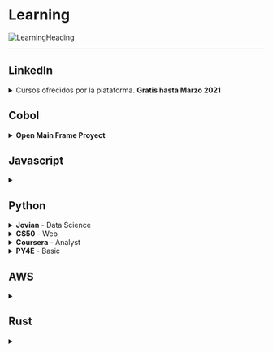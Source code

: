 # Learning

![LearningHeading](https://user-images.githubusercontent.com/39351850/90450345-df6c1800-e0bf-11ea-9934-dc707b70828f.png)

---

## LinkedIn

<details>
 <summary>Cursos ofrecidos por la plataforma. <b> Gratis hasta Marzo 2021</b></summary>
  
  Son Básicos o introductorios
  
  * Español :es:
    * [Web-Fullstack](https://www.linkedin.com/learning/paths/conviertete-en-desarrollador-web-full-stack)
      <img src="https://i.pinimg.com/originals/98/4d/22/984d22fce5cae2c01473f4abe8063fd1.png" height="18"/><img src="https://i.pinimg.com/originals/98/4d/22/984d22fce5cae2c01473f4abe8063fd1.png" height="18"/>
      > Javascript, Node, HTML, CSS, Git, Scrum
    * [Data Analyst](https://www.linkedin.com/learning/paths/conviertete-en-data-analyst)
      <img src="https://i.pinimg.com/originals/98/4d/22/984d22fce5cae2c01473f4abe8063fd1.png" height="18"/><img src="https://i.pinimg.com/originals/98/4d/22/984d22fce5cae2c01473f4abe8063fd1.png" height="18"/><img src="https://i.pinimg.com/originals/98/4d/22/984d22fce5cae2c01473f4abe8063fd1.png" height="18"/>
      > Python, R, PowerBi, Excel-PowerQuery
    * [Administrador de Redes](https://www.linkedin.com/learning/paths/conviertete-en-administrador-de-redes)
      > Azure, Windows
  * Ingles :us:
    * [Web-Fullstack](https://www.linkedin.com/learning/paths/become-a-software-developer)
      <img src="https://i.pinimg.com/originals/98/4d/22/984d22fce5cae2c01473f4abe8063fd1.png" height="18"/><img src="https://i.pinimg.com/originals/98/4d/22/984d22fce5cae2c01473f4abe8063fd1.png" height="18"/>
      > Javascript, Java, Python, HTML, CSS, C#, Git, Scrum
    * [Data Analyst](https://www.linkedin.com/learning/paths/become-a-data-analyst)
      > PowerBi, Excel-PowerQuery, Tableu
    * [Administrador de Redes](https://www.linkedin.com/learning/paths/prepare-for-the-comptia-network-plus-n10-007-certification)
      > NetWorks 

</details>

## Cobol

<details>
 <summary><b>Open Main Frame Proyect</b></summary>
 
 * [Cobol Programing course](https://github.com/openmainframeproject/cobol-programming-course)
 
</details>

## Javascript

<details>
 <summary><b>  </b></summary>

</details>

## Python

<details>
 <summary><b>Jovian</b> - Data Science</summary>
 
  * [Basic Python for Data Science](https://jovian.ml/learn/data-analysis-with-python-zero-to-pandas)
    > Python, numPy, matplotLib, Pandas
  * [Others](https://jovian.ml/learn)

</details>

<details>
 <summary><b>CS50</b> - Web</summary>
 
  * [Web Programming with Python](https://www.edx.org/es/course/cs50s-web-programming-with-python-and-javascript)
    > Python, Django

</details>

<details>
 <summary><b>Coursera</b> - Analyst</summary>
 
  * [IBM - Data Science with Python](https://www.coursera.org/learn/python-for-applied-data-science-ai)
    > Python
  * [Google - Automation](https://www.coursera.org/professional-certificates/google-it-automation)
    > Python

</details>

<details>
 <summary><b>PY4E</b> - Basic</summary>
 
  * [Python for Everybody](https://www.py4e.com/lessons?fbclid=IwAR31kACaVpRpWsKIjDmfkjuLkt-TDNFfAONJDrsp4Wog6rNf0xeS3nnhGno)
    > Python

</details>

## AWS

<details>
 <summary><b>  </b></summary>

</details>

## Rust

<details>
 <summary><b>  </b></summary>

</details>
